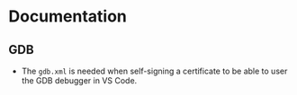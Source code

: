 # Documentation

## GDB

- The `gdb.xml` is needed when self-signing a certificate to be able to user the GDB debugger in VS Code.
